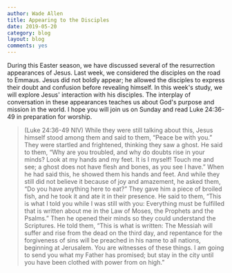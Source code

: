 ```yaml
---
author: Wade Allen
title: Appearing to the Disciples
date: 2019-05-20
category: blog
layout: blog
comments: yes
---
```


During this Easter season, we have discussed several of the resurrection appearances of Jesus. Last week, we considered the disciples on the road to Emmaus. Jesus did not boldly appear; he allowed the disciples to express their doubt and confusion before revealing himself. In this week's study, we will explore Jesus' interaction with his disciples. The interplay of conversation in these appearances teaches us about God's purpose and mission in the world. I hope you will join us on Sunday and read Luke 24:36-49 in preparation for worship.

>(Luke 24:36-49 NIV) While they were still talking about this, Jesus himself stood among them and said to them, “Peace be with you.” They were startled and frightened, thinking they saw a ghost. He said to them, “Why are you troubled, and why do doubts rise in your minds? Look at my hands and my feet. It is I myself! Touch me and see; a ghost does not have flesh and bones, as you see I have.” When he had said this, he showed them his hands and feet. And while they still did not believe it because of joy and amazement, he asked them, “Do you have anything here to eat?” They gave him a piece of broiled fish, and he took it and ate it in their presence. He said to them, “This is what I told you while I was still with you: Everything must be fulfilled that is written about me in the Law of Moses, the Prophets and the Psalms.” Then he opened their minds so they could understand the Scriptures. He told them, “This is what is written: The Messiah will suffer and rise from the dead on the third day, and repentance for the forgiveness of sins will be preached in his name to all nations, beginning at Jerusalem. You are witnesses of these things. I am going to send you what my Father has promised; but stay in the city until you have been clothed with power from on high.”

